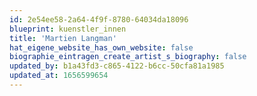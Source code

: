 ```yaml
---
id: 2e54ee58-2a64-4f9f-8780-64034da18096
blueprint: kuenstler_innen
title: 'Martien Langman'
hat_eigene_website_has_own_website: false
biographie_eintragen_create_artist_s_biography: false
updated_by: b1a43fd3-c865-4122-b6cc-50cfa81a1985
updated_at: 1656599654
---
```

